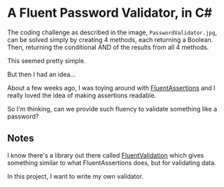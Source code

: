 # A Fluent Password Validator, in C\#

The coding challenge as described in the image, `PasswordValidator.jpg`, can
be solved simply by creating 4 methods, each returning a Boolean. Then, returning the conditional AND of the results from all 4 methods.

This seemed pretty simple.

But then I had an idea...

About a few weeks ago, I was toying around with [FluentAssertions](https://fluentassertions.com/) and I really loved the idea of making assertions readable.

So I'm thinking, can we provide such fluency to validate something like a password?

## Notes

I know there's a library out there called [FluentValidation](https://fluentvalidation.net/) which gives something similar to what FluentAssertions does, but for validating data.

In this project, I want to write my own validator.

